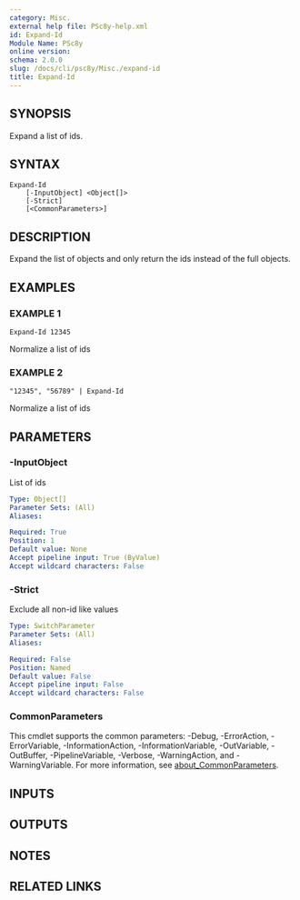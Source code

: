 ```yaml
---
category: Misc.
external help file: PSc8y-help.xml
id: Expand-Id
Module Name: PSc8y
online version:
schema: 2.0.0
slug: /docs/cli/psc8y/Misc./expand-id
title: Expand-Id
---
```




## SYNOPSIS
Expand a list of ids.

## SYNTAX

```
Expand-Id
	[-InputObject] <Object[]>
	[-Strict]
	[<CommonParameters>]
```

## DESCRIPTION
Expand the list of objects and only return the ids instead of the full objects.

## EXAMPLES

### EXAMPLE 1
```
Expand-Id 12345
```

Normalize a list of ids

### EXAMPLE 2
```
"12345", "56789" | Expand-Id
```

Normalize a list of ids

## PARAMETERS

### -InputObject
List of ids

```yaml
Type: Object[]
Parameter Sets: (All)
Aliases:

Required: True
Position: 1
Default value: None
Accept pipeline input: True (ByValue)
Accept wildcard characters: False
```

### -Strict
Exclude all non-id like values

```yaml
Type: SwitchParameter
Parameter Sets: (All)
Aliases:

Required: False
Position: Named
Default value: False
Accept pipeline input: False
Accept wildcard characters: False
```

### CommonParameters
This cmdlet supports the common parameters: -Debug, -ErrorAction, -ErrorVariable, -InformationAction, -InformationVariable, -OutVariable, -OutBuffer, -PipelineVariable, -Verbose, -WarningAction, and -WarningVariable. For more information, see [about_CommonParameters](http://go.microsoft.com/fwlink/?LinkID=113216).

## INPUTS

## OUTPUTS

## NOTES

## RELATED LINKS
